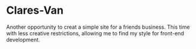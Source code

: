 # Clares-Van

Another opportunity to creat a simple site for a friends business.
This time with less creative restrictions, allowing me to find my style for front-end development.
